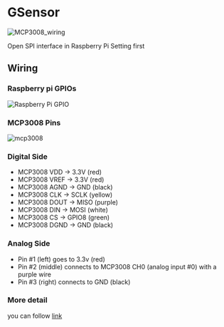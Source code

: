 # GSensor
![MCP3008_wiring](https://user-images.githubusercontent.com/31827037/128541790-2995bc43-6a1d-411e-b15c-5929e3833f3a.jpg)

Open SPI interface in Raspberry Pi Setting first

## Wiring
### Raspberry pi GPIOs
![Raspberry Pi GPIO](https://user-images.githubusercontent.com/31827037/129449383-edb58c4d-ee2c-483e-a50f-96c32c704b8c.png)
### MCP3008 Pins
![mcp3008](https://user-images.githubusercontent.com/31827037/129449405-79bd1746-ca7b-4858-a82d-31bbf400697a.gif)

### Digital Side
* MCP3008 VDD -> 3.3V (red)
* MCP3008 VREF -> 3.3V (red)
* MCP3008 AGND -> GND (black)
* MCP3008 CLK -> SCLK (yellow)
* MCP3008 DOUT -> MISO (purple)
* MCP3008 DIN -> MOSI (white)
* MCP3008 CS -> GPIO8 (green)
* MCP3008 DGND -> GND (black)
### Analog Side
* Pin #1 (left) goes to 3.3v (red)
* Pin #2 (middle) connects to MCP3008 CH0 (analog input #0) with a purple wire
* Pin #3 (right) connects to GND (black)

### More detail
you can follow [link](https://learn.adafruit.com/raspberry-pi-analog-digital-converters/mcp3008)

